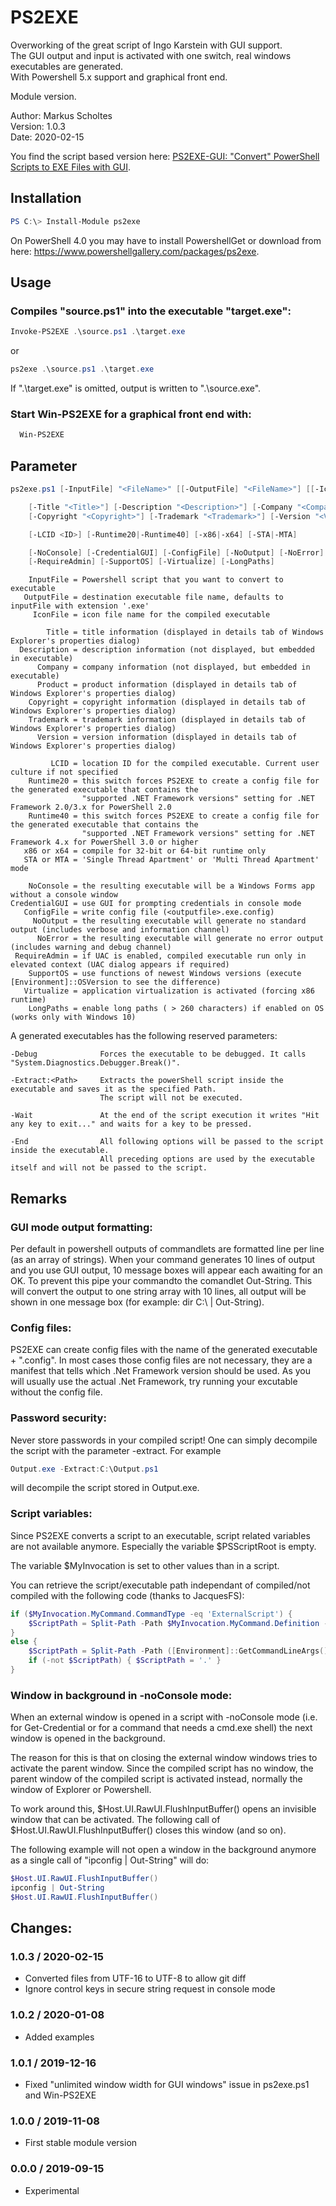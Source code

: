 # PS2EXE

Overworking of the great script of Ingo Karstein with GUI support.  
The GUI output and input is activated with one switch, real windows executables are generated.  
With Powershell 5.x support and graphical front end.  

Module version.

Author: Markus Scholtes  
Version: 1.0.3  
Date: 2020-02-15  

You find the script based version here: [PS2EXE-GUI: "Convert" PowerShell Scripts to EXE Files with GUI](https://gallery.technet.microsoft.com/PS2EXE-GUI-Convert-e7cb69d5).


## Installation

``` PowerShell
PS C:\> Install-Module ps2exe
```
On PowerShell 4.0 you may have to install PowershellGet or download from here: https://www.powershellgallery.com/packages/ps2exe.


## Usage

### Compiles "source.ps1" into the executable "target.exe":

``` PowerShell
Invoke-PS2EXE .\source.ps1 .\target.exe
```

or

``` PowerShell
ps2exe .\source.ps1 .\target.exe
```

If ".\target.exe" is omitted, output is written to ".\source.exe".

### Start Win-PS2EXE for a graphical front end with:

``` PowerShell
  Win-PS2EXE
```


## Parameter

``` PowerShell
ps2exe.ps1 [-InputFile] "<FileName>" [[-OutputFile] "<FileName>"] [[-IconFile] "<FileName>"]

    [-Title "<Title>"] [-Description "<Description>"] [-Company "<Company>"] [-Product "<Product>"]
    [-Copyright "<Copyright>"] [-Trademark "<Trademark>"] [-Version "<Version>"]

    [-LCID <ID>] [-Runtime20|-Runtime40] [-x86|-x64] [-STA|-MTA]

    [-NoConsole] [-CredentialGUI] [-ConfigFile] [-NoOutput] [-NoError] 
    [-RequireAdmin] [-SupportOS] [-Virtualize] [-LongPaths]
```

```
    InputFile = Powershell script that you want to convert to executable
   OutputFile = destination executable file name, defaults to inputFile with extension '.exe'
     IconFile = icon file name for the compiled executable

        Title = title information (displayed in details tab of Windows Explorer's properties dialog)
  Description = description information (not displayed, but embedded in executable)
      Company = company information (not displayed, but embedded in executable)
      Product = product information (displayed in details tab of Windows Explorer's properties dialog)
    Copyright = copyright information (displayed in details tab of Windows Explorer's properties dialog)
    Trademark = trademark information (displayed in details tab of Windows Explorer's properties dialog)
      Version = version information (displayed in details tab of Windows Explorer's properties dialog)

         LCID = location ID for the compiled executable. Current user culture if not specified
    Runtime20 = this switch forces PS2EXE to create a config file for the generated executable that contains the
                "supported .NET Framework versions" setting for .NET Framework 2.0/3.x for PowerShell 2.0
    Runtime40 = this switch forces PS2EXE to create a config file for the generated executable that contains the
                "supported .NET Framework versions" setting for .NET Framework 4.x for PowerShell 3.0 or higher
   x86 or x64 = compile for 32-bit or 64-bit runtime only
   STA or MTA = 'Single Thread Apartment' or 'Multi Thread Apartment' mode

    NoConsole = the resulting executable will be a Windows Forms app without a console window
CredentialGUI = use GUI for prompting credentials in console mode
   ConfigFile = write config file (<outputfile>.exe.config)
     NoOutput = the resulting executable will generate no standard output (includes verbose and information channel)
      NoError = the resulting executable will generate no error output (includes warning and debug channel)
 RequireAdmin = if UAC is enabled, compiled executable run only in elevated context (UAC dialog appears if required)
    SupportOS = use functions of newest Windows versions (execute [Environment]::OSVersion to see the difference)
   Virtualize = application virtualization is activated (forcing x86 runtime)
    LongPaths = enable long paths ( > 260 characters) if enabled on OS (works only with Windows 10)
```

A generated executables has the following reserved parameters:

```
-Debug              Forces the executable to be debugged. It calls "System.Diagnostics.Debugger.Break()".

-Extract:<Path>     Extracts the powerShell script inside the executable and saves it as the specified Path.
                    The script will not be executed.

-Wait               At the end of the script execution it writes "Hit any key to exit..." and waits for a key to be pressed.

-End                All following options will be passed to the script inside the executable.
                    All preceding options are used by the executable itself and will not be passed to the script.
```


## Remarks

### GUI mode output formatting:

Per default in powershell outputs of commandlets are formatted line per line (as an array of strings). When your command generates 10 lines of output and you use GUI output, 10 message boxes will appear each awaiting for an OK. To prevent this pipe your commandto the comandlet Out-String. This will convert the output to one string array with 10 lines, all output will be shown in one message box (for example: dir C:\ | Out-String).

### Config files:

PS2EXE can create config files with the name of the generated executable + ".config". In most cases those config files are not necessary, they are a manifest that tells which .Net Framework version should be used. As you will usually use the actual .Net Framework, try running your excutable without the config file.

### Password security:

Never store passwords in your compiled script! One can simply decompile the script with the parameter -extract. For example

``` PowerShell
Output.exe -Extract:C:\Output.ps1
```
will decompile the script stored in Output.exe.

### Script variables:

Since PS2EXE converts a script to an executable, script related variables are not available anymore. Especially the variable $PSScriptRoot is empty.

The variable $MyInvocation is set to other values than in a script.

You can retrieve the script/executable path independant of compiled/not compiled with the following code (thanks to JacquesFS):

``` PowerShell
if ($MyInvocation.MyCommand.CommandType -eq 'ExternalScript') {
    $ScriptPath = Split-Path -Path $MyInvocation.MyCommand.Definition -Parent
}
else {
    $ScriptPath = Split-Path -Path ([Environment]::GetCommandLineArgs()[0]) -Parent
    if (-not $ScriptPath) { $ScriptPath = '.' }
}
```

### Window in background in -noConsole mode:

When an external window is opened in a script with -noConsole mode (i.e. for Get-Credential or for a command that needs a cmd.exe shell) the next window is opened in the background.

The reason for this is that on closing the external window windows tries to activate the parent window. Since the compiled script has no window, the parent window of the compiled script is activated instead, normally the window of Explorer or Powershell.

To work around this, $Host.UI.RawUI.FlushInputBuffer() opens an invisible window that can be activated. The following call of $Host.UI.RawUI.FlushInputBuffer() closes this window (and so on).

The following example will not open a window in the background anymore as a single call of "ipconfig | Out-String" will do:

``` PowerShell
$Host.UI.RawUI.FlushInputBuffer()
ipconfig | Out-String
$Host.UI.RawUI.FlushInputBuffer()
```


## Changes:
### 1.0.3 / 2020-02-15
- Converted files from UTF-16 to UTF-8 to allow git diff
- Ignore control keys in secure string request in console mode

### 1.0.2 / 2020-01-08
- Added examples

### 1.0.1 / 2019-12-16
- Fixed "unlimited window width for GUI windows" issue in ps2exe.ps1 and Win-PS2EXE

### 1.0.0 / 2019-11-08
- First stable module version

### 0.0.0 / 2019-09-15
- Experimental
